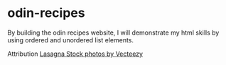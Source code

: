 # odin-recipes

By building the odin recipes website, I will demonstrate my html skills by using ordered and unordered list elements.

Attribution
<a href="https://www.vecteezy.com/free-photos/lasagna">Lasagna Stock photos by Vecteezy</a>